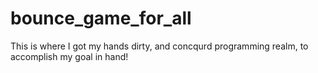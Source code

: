 # bounce_game_for_all
This is where I got my hands dirty, and concqurd programming realm, to accomplish my goal in hand!
